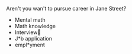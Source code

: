 Aren't you wan't to pursue career in Jane Street?

- Mental math
- Math knowledge
- Interview🥀
- J\*b application
- empl\*yment 